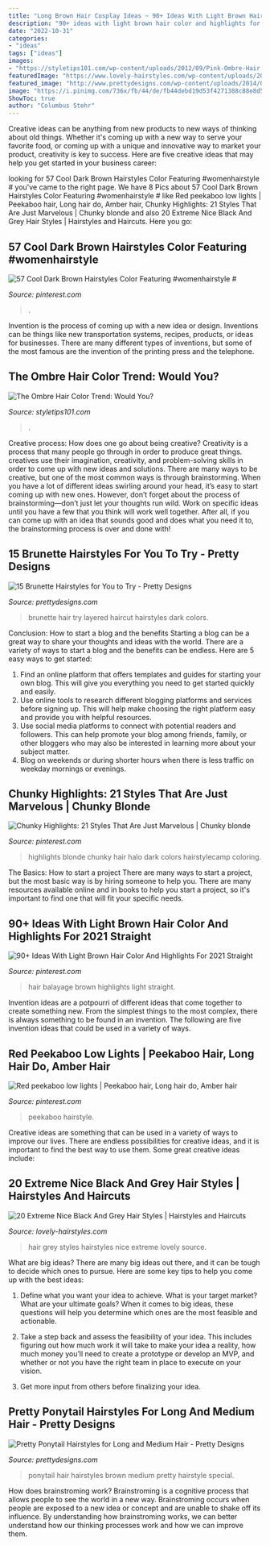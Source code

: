 ```yaml
---
title: "Long Brown Hair Cosplay Ideas ~ 90+ Ideas With Light Brown Hair Color And Highlights For 2021 Straight"
description: "90+ ideas with light brown hair color and highlights for 2021 straight"
date: "2022-10-31"
categories:
- "ideas"
tags: ["ideas"]
images:
- "https://styletips101.com/wp-content/uploads/2012/09/Pink-Ombre-Hair.jpg"
featuredImage: "https://www.lovely-hairstyles.com/wp-content/uploads/2020/03/20-lovely-hairstyles.com-black-and-grey-hair-styles-10032020134220.jpg"
featured_image: "http://www.prettydesigns.com/wp-content/uploads/2014/05/Layered-Haircut-for-Brunette-Long-Hair.jpg"
image: "https://i.pinimg.com/736x/fb/44/de/fb44debd19d53f4271388c88e8d50910.jpg"
ShowToc: true
author: "Columbus Stehr"
---
```



Creative ideas can be anything from new products to new ways of thinking about old things. Whether it's coming up with a new way to serve your favorite food, or coming up with a unique and innovative way to market your product, creativity is key to success. Here are five creative ideas that may help you get started in your business career: 

	

		
looking for 57 Cool Dark Brown Hairstyles Color Featuring #womenhairstyle # you've came to the right page. We have 8 Pics about 57 Cool Dark Brown Hairstyles Color Featuring #womenhairstyle # like Red peekaboo low lights | Peekaboo hair, Long hair do, Amber hair, Chunky Highlights: 21 Styles That Are Just Marvelous | Chunky blonde and also 20 Extreme Nice Black And Grey Hair Styles | Hairstyles and Haircuts. Here you go:
		
    
## 57 Cool Dark Brown Hairstyles Color Featuring #womenhairstyle #

<img loading=lazy src="https://i.pinimg.com/736x/44/8c/f2/448cf2063eecae6488e3b0fd4fdeb0e8.jpg" onerror="this.onerror=null;this.src='https://tse4.mm.bing.net/th?id=OIP.EEwyQi4rryhQTo_-E0GD3QHaJ3&amp;pid=15.1';" alt="57 Cool Dark Brown Hairstyles Color Featuring #womenhairstyle #">

_Source: pinterest.com_

>. 

	

Invention is the process of coming up with a new idea or design. Inventions can be things like new transportation systems, recipes, products, or ideas for businesses. There are many different types of inventions, but some of the most famous are the invention of the printing press and the telephone.

    
## The Ombre Hair Color Trend: Would You?

<img loading=lazy src="https://styletips101.com/wp-content/uploads/2012/09/Pink-Ombre-Hair.jpg" onerror="this.onerror=null;this.src='https://tse4.mm.bing.net/th?id=OIP.MEyHKb0Dk_lOhWfNEbJtnQAAAA&amp;pid=15.1';" alt="The Ombre Hair Color Trend: Would You?">

_Source: styletips101.com_

>. 

	

Creative process: How does one go about being creative?
Creativity is a process that many people go through in order to produce great things. creatives use their imagination, creativity, and problem-solving skills in order to come up with new ideas and solutions. There are many ways to be creative, but one of the most common ways is through brainstorming. When you have a lot of different ideas swirling around your head, it’s easy to start coming up with new ones. However, don’t forget about the process of brainstorming—don’t just let your thoughts run wild. Work on specific ideas until you have a few that you think will work well together. After all, if you can come up with an idea that sounds good and does what you need it to, the brainstorming process is over and done with!

    
## 15 Brunette Hairstyles For You To Try - Pretty Designs

<img loading=lazy src="http://www.prettydesigns.com/wp-content/uploads/2014/05/Layered-Haircut-for-Brunette-Long-Hair.jpg" onerror="this.onerror=null;this.src='https://tse3.mm.bing.net/th?id=OIP.ac_YVVzEfGNjVUxxkCjAugHaKw&amp;pid=15.1';" alt="15 Brunette Hairstyles for You to Try - Pretty Designs">

_Source: prettydesigns.com_

>brunette hair try layered haircut hairstyles dark colors. 

	

Conclusion: How to start a blog and the benefits
Starting a blog can be a great way to share your thoughts and ideas with the world. There are a variety of ways to start a blog and the benefits can be endless. Here are 5 easy ways to get started:
1. Find an online platform that offers templates and guides for starting your own blog. This will give you everything you need to get started quickly and easily.
2. Use online tools to research different blogging platforms and services before signing up. This will help make choosing the right platform easy and provide you with helpful resources.
3. Use social media platforms to connect with potential readers and followers. This can help promote your blog among friends, family, or other bloggers who may also be interested in learning more about your subject matter.
4. Blog on weekends or during shorter hours when there is less traffic on weekday mornings or evenings.

    
## Chunky Highlights: 21 Styles That Are Just Marvelous | Chunky Blonde

<img loading=lazy src="https://i.pinimg.com/736x/fb/44/de/fb44debd19d53f4271388c88e8d50910.jpg" onerror="this.onerror=null;this.src='https://tse1.mm.bing.net/th?id=OIP.LyMjiBbpEX6jovMzsEhjpwHaJ4&amp;pid=15.1';" alt="Chunky Highlights: 21 Styles That Are Just Marvelous | Chunky blonde">

_Source: pinterest.com_

>highlights blonde chunky hair halo dark colors hairstylecamp coloring. 

	

The Basics: How to start a project
There are many ways to start a project, but the most basic way is by hiring someone to help you. There are many resources available online and in books to help you start a project, so it's important to find one that will fit your specific needs.

    
## 90+ Ideas With Light Brown Hair Color And Highlights For 2021 Straight

<img loading=lazy src="https://i.pinimg.com/736x/eb/f6/36/ebf636e2b17892716260f89f9fa32447.jpg" onerror="this.onerror=null;this.src='https://tse4.mm.bing.net/th?id=OIP.ja0yIr8ngSrxT4UH1qtMxwHaLG&amp;pid=15.1';" alt="90+ Ideas With Light Brown Hair Color And Highlights For 2021 Straight">

_Source: pinterest.com_

>hair balayage brown highlights light straight. 

	

Invention ideas are a potpourri of different ideas that come together to create something new. From the simplest things to the most complex, there is always something to be found in an invention. The following are five invention ideas that could be used in a variety of ways.

    
## Red Peekaboo Low Lights | Peekaboo Hair, Long Hair Do, Amber Hair

<img loading=lazy src="https://i.pinimg.com/736x/f5/05/5d/f5055dff22adc465cfb929c862fb767b--red-peekaboo-low-lights.jpg" onerror="this.onerror=null;this.src='https://tse1.mm.bing.net/th?id=OIP.L_2Vwqv_pkgK5uqTr_5B4AHaJ3&amp;pid=15.1';" alt="Red peekaboo low lights | Peekaboo hair, Long hair do, Amber hair">

_Source: pinterest.com_

>peekaboo hairstyle. 

	

Creative ideas are something that can be used in a variety of ways to improve our lives. There are endless possibilities for creative ideas, and it is important to find the best way to use them. Some great creative ideas include:

    
## 20 Extreme Nice Black And Grey Hair Styles | Hairstyles And Haircuts

<img loading=lazy src="https://www.lovely-hairstyles.com/wp-content/uploads/2020/03/20-lovely-hairstyles.com-black-and-grey-hair-styles-10032020134220.jpg" onerror="this.onerror=null;this.src='https://tse1.mm.bing.net/th?id=OIP.F0xBa_vBWU2yoSEirH2EjQHaLH&amp;pid=15.1';" alt="20 Extreme Nice Black And Grey Hair Styles | Hairstyles and Haircuts">

_Source: lovely-hairstyles.com_

>hair grey styles hairstyles nice extreme lovely source. 

	

What are big ideas?
There are many big ideas out there, and it can be tough to decide which ones to pursue. Here are some key tips to help you come up with the best ideas:
1. Define what you want your idea to achieve. What is your target market? What are your ultimate goals? When it comes to big ideas, these questions will help you determine which ones are the most feasible and actionable.

2. Take a step back and assess the feasibility of your idea. This includes figuring out how much work it will take to make your idea a reality, how much money you’ll need to create a prototype or develop an MVP, and whether or not you have the right team in place to execute on your vision.

3. Get more input from others before finalizing your idea.

    
## Pretty Ponytail Hairstyles For Long And Medium Hair - Pretty Designs

<img loading=lazy src="http://www.prettydesigns.com/wp-content/uploads/2014/10/Special-Ponytail-Hairstyle-for-Brown-Hair.jpg" onerror="this.onerror=null;this.src='https://tse1.mm.bing.net/th?id=OIP.s6fsI3IY0f7yWELqB7G5GgHaLH&amp;pid=15.1';" alt="Pretty Ponytail Hairstyles for Long and Medium Hair - Pretty Designs">

_Source: prettydesigns.com_

>ponytail hair hairstyles brown medium pretty hairstyle special. 

	

How does brainstroming work?
Brainstroming is a cognitive process that allows people to see the world in a new way. Brainstroming occurs when people are exposed to a new idea or concept and are unable to shake off its influence. By understanding how brainstroming works, we can better understand how our thinking processes work and how we can improve them.

